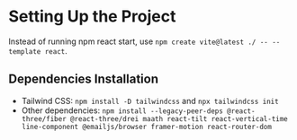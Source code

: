 # Setting Up the Project
Instead of running npm react start, use ```npm create vite@latest ./ -- --template react```.
## Dependencies Installation
- Tailwind CSS: ```npm install -D tailwindcss``` and ```npx tailwindcss init```
- Other dependencies: ```npm install --legacy-peer-deps @react-three/fiber @react-three/drei maath react-tilt react-vertical-time line-component @emailjs/browser framer-motion react-router-dom```
